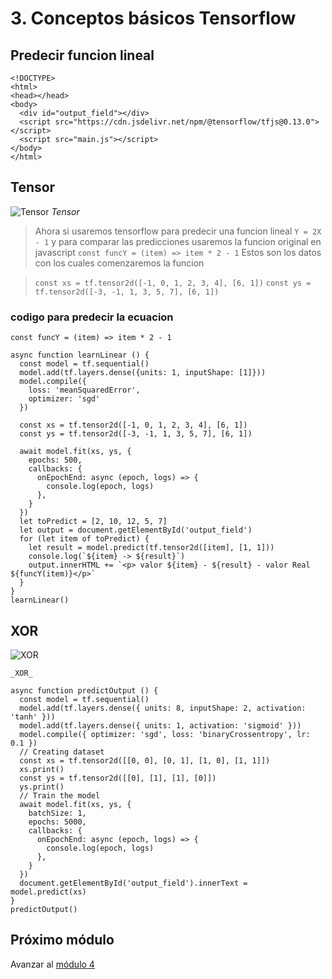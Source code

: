 # 3. Conceptos básicos Tensorflow


## Predecir funcion lineal
```
<!DOCTYPE>
<html>
<head></head>
<body>
  <div id="output_field"></div>
  <script src="https://cdn.jsdelivr.net/npm/@tensorflow/tfjs@0.13.0"> </script>
  <script src="main.js"></script>
</body>
</html>
```

## Tensor

![Tensor](./images/tensors.jpeg "Tensor")
  _Tensor_

 > Ahora si usaremos tensorflow para predecir una funcion lineal `Y = 2X - 1` y para comparar las predicciones usaremos la funcion original en javascript `const funcY = (item) => item * 2 - 1` Estos son los datos con los cuales comenzaremos la funcion 

>`const xs = tf.tensor2d([-1, 0, 1, 2, 3, 4], [6, 1])`
>`const ys = tf.tensor2d([-3, -1, 1, 3, 5, 7], [6, 1])`

### codigo para predecir la ecuacion
```
const funcY = (item) => item * 2 - 1

async function learnLinear () {
  const model = tf.sequential()
  model.add(tf.layers.dense({units: 1, inputShape: [1]}))
  model.compile({
    loss: 'meanSquaredError',
    optimizer: 'sgd'
  })

  const xs = tf.tensor2d([-1, 0, 1, 2, 3, 4], [6, 1])
  const ys = tf.tensor2d([-3, -1, 1, 3, 5, 7], [6, 1])

  await model.fit(xs, ys, {
    epochs: 500,
    callbacks: {
      onEpochEnd: async (epoch, logs) => {
        console.log(epoch, logs)
      },
    }
  })
  let toPredict = [2, 10, 12, 5, 7]
  let output = document.getElementById('output_field')
  for (let item of toPredict) {
    let result = model.predict(tf.tensor2d([item], [1, 1]))
    console.log(`${item} -> ${result}`)
    output.innerHTML += `<p> valor ${item} - ${result} - valor Real ${funcY(item)}</p>`
  }
}
learnLinear()
```

## XOR

![XOR](./images/xor.png "XOR")

    _XOR_


```
async function predictOutput () {
  const model = tf.sequential()
  model.add(tf.layers.dense({ units: 8, inputShape: 2, activation: 'tanh' }))
  model.add(tf.layers.dense({ units: 1, activation: 'sigmoid' }))
  model.compile({ optimizer: 'sgd', loss: 'binaryCrossentropy', lr: 0.1 })
  // Creating dataset
  const xs = tf.tensor2d([[0, 0], [0, 1], [1, 0], [1, 1]])
  xs.print()
  const ys = tf.tensor2d([[0], [1], [1], [0]])
  ys.print()
  // Train the model
  await model.fit(xs, ys, {
    batchSize: 1,
    epochs: 5000,
    callbacks: {
      onEpochEnd: async (epoch, logs) => {
        console.log(epoch, logs)
      },
    }
  })
  document.getElementById('output_field').innerText = model.predict(xs)
}
predictOutput()
```

## Próximo módulo
Avanzar al [módulo 4](../04-computerVision)
